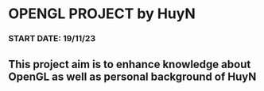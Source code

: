 # OPENGL PROJECT by HuyN
### START DATE: 19/11/23
## This project aim is to enhance knowledge about OpenGL as well as personal background of HuyN